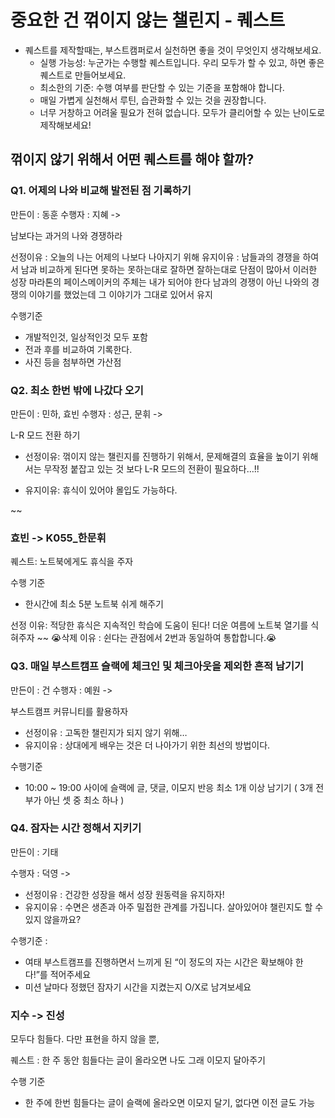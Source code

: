 # 중요한 건 꺾이지 않는 챌린지 - 퀘스트

- 퀘스트를 제작할때는, 부스트캠퍼로서 실천하면 좋을 것이 무엇인지 생각해보세요.
  - 실행 가능성: 누군가는 수행할 퀘스트입니다. 우리 모두가 할 수 있고, 하면 좋은 퀘스트로 만들어보세요.
  - 최소한의 기준: 수행 여부를 판단할 수 있는 기준을 포함해야 합니다.
  - 매일 가볍게 실천해서 루틴, 습관화할 수 있는 것을 권장합니다.
  - 너무 거창하고 어려울 필요가 전혀 없습니다. 모두가 클리어할 수 있는 난이도로 제작해보세요!

## 꺾이지 않기 위해서 어떤 퀘스트를 해야 할까?

### Q1. 어제의 나와 비교해 발전된 점 기록하기

만든이 : 동훈 
수행자 : 지혜 -> 

남보다는 과거의 나와 경쟁하라

선정이유 : 오늘의 나는 어제의 나보다 나아지기 위해
유지이유 : 남들과의 경쟁을 하여서 남과 비교하게 된다면 못하는 못하는대로 잘하면 잘하는대로 단점이 많아서 이러한 성장 마라톤의 페이스메이커의 주체는 내가 되어야 한다 남과의 경쟁이 아닌 나와의 경쟁의 이야기를 했었는데 그 이야기가 그대로 있어서 유지

수행기준

- 개발적인것, 일상적인것 모두 포함
- 전과 후를 비교하여 기록한다.
- 사진 등을 첨부하면 가산점

### Q2. 최소 한번 밖에 나갔다 오기

만든이 : 민하, 효빈
수행자 : 성근, 문휘 ->

L-R 모드 전환 하기

- 선정이유: 꺾이지 않는 챌린지를 진행하기 위해서, 문제해결의 효율을 높이기 위해서는 무작정 붙잡고 있는 것 보다 L-R 모드의 전환이 필요하다…!!

- 유지이유: 휴식이 있어야 몰입도 가능하다.

~~
### 효빈 -> K055\_한문휘

퀘스트: 노트북에게도 휴식을 주자

수행 기준
- 한시간에 최소 5분 노트북 쉬게 해주기

선정 이유: 적당한 휴식은 지속적인 학습에 도움이 된다! 더운 여름에 노트북 열기를 식혀주자
~~
😭삭제 이유 : 쉰다는 관점에서 2번과 동일하여 통합합니다.😭


### Q3. 매일 부스트캠프 슬랙에 체크인 및 체크아웃을 제외한 흔적 남기기

만든이 : 건
수행자 : 예원 -> 

부스트캠프 커뮤니티를 활용하자

- 선정이유 : 고독한 챌린지가 되지 않기 위해…
- 유지이유 : 상대에게 배우는 것은 더 나아가기 위한 최선의 방법이다.

수행기준 
- 10:00 ~ 19:00 사이에 슬랙에 글, 댓글, 이모지 반응 최소 1개 이상 남기기 ( 3개 전부가 아닌 셋 중 최소 하나 )

### Q4. 잠자는 시간 정해서 지키기

만든이 : 기태

수행자 : 덕영 ->

- 선정이유 : 건강한 성장을 해서 성장 원동력을 유지하자!
- 유지이유 : 수면은 생존과 아주 밀접한 관계를 가집니다. 살아있어야 챌린지도 할 수 있지 않을까요?

수행기준 :

- 여태 부스트캠프를 진행하면서 느끼게 된 “이 정도의 자는 시간은 확보해야 한다!”를 적어주세요
- 미션 날마다 정했던 잠자기 시간을 지켰는지 O/X로 남겨보세요

### 지수 -> 진성

모두다 힘들다. 다만 표현을 하지 않을 뿐,

퀘스트 : 한 주 동안 힘들다는 글이 올라오면 나도 그래 이모지 달아주기

수행 기준

- 한 주에 한번 힘들다는 글이 슬랙에 올라오면 이모지 달기, 없다면 이전 글도 가능
